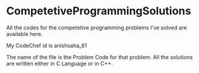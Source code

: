 # CompetetiveProgrammingSolutions
All the codes for the competetive programming problems I've solved are available here.

My CodeChef id is anishsaha_61

The name of the file is the Problem Code for that problem. All the solutions are written either in C Language or in C++.
